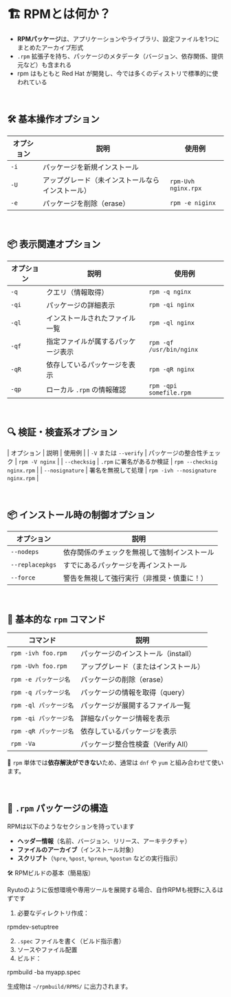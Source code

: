 # 🏗 RPMとは何か？

-   **RPMパッケージ**は、アプリケーションやライブラリ、設定ファイルを1つにまとめたアーカイブ形式
-   `.rpm` 拡張子を持ち、パッケージのメタデータ（バージョン、依存関係、提供元など）も含まれる
-   rpm はもともと Red Hat が開発し、今では多くのディストリで標準的に使われている


<br>

## 🛠 基本操作オプション

| オプション | 説明 | 使用例 |
|----------------|-----------------|------------|
| `-i` | パッケージを新規インストール || `rpm -ivh nginx.rpm` |
| `-U` | アップグレード（未インストールならインストール）| `rpm-Uvh nginx.rpx` |
| `-e` | パッケージを削除（erase）| `rpm -e niginx` |

<br>

## 📦 表示関連オプション

| オプション |  説明 | 使用例 |
|------------|--------|----------|
| `-q` |クエリ（情報取得）| `rpm -q nginx` |
| `-qi` | パッケージの詳細表示 | `rpm -qi nginx` | 
| `-ql` | インストールされたファイル一覧 | `rpm -ql nginx` | 
| `-qf` | 指定ファイルが属するパッケージ表示 | `rpm -qf /usr/bin/nginx` |
| `-qR` |  依存しているパッケージを表示 | `rpm -qR nginx` |
| `-qp` | ローカル `.rpm` の情報確認 |`rpm -qpi somefile.rpm` |

<br>

## 🔍 検証・検査系オプション

| オプション | 説明 | 使用例 |
| `-V` または `--verify` | パッケージの整合性チェック | `rpm -V nginx` |
| `--checksig` | `.rpm` に署名があるか検証 | `rpm --checksig nginx.rpm` |
| `--nosignature` | 署名を無視して処理 | `rpm -ivh --nosignature nginx.rpm` |

<br>

## 📦 インストール時の制御オプション

| オプション | 説明 |
|-----------------------|----------------------|
| `--nodeps` | 依存関係のチェックを無視して強制インストール |
| `--replacepkgs` | すでにあるパッケージを再インストール |
| `--force` | 警告を無視して強行実行（非推奨・慎重に！） |

<br>

## 🔧 基本的な `rpm` コマンド

| コマンド | 説明 |
|--------------|----------------|
| `rpm -ivh foo.rpm` | パッケージのインストール（install）|
| `rpm -Uvh foo.rpm` | アップグレード（またはインストール）|
| `rpm -e パッケージ名` | パッケージの削除（erase）|
| `rpm -q パッケージ名` | パッケージの情報を取得（query）|
| `rpm -ql パッケージ名` | パッケージが展開するファイル一覧 |
| `rpm -qi パッケージ名` | 詳細なパッケージ情報を表示 |
| `rpm -qR パッケージ名` | 依存しているパッケージを表示 |
| `rpm -Va` | パッケージ整合性検査（Verify All）|

📝 `rpm` 単体では**依存解決ができない**ため、通常は `dnf` や `yum` と組み合わせて使います。

<br>

## 🧩 `.rpm` パッケージの構造

RPMは以下のようなセクションを持っています

-   **ヘッダー情報**（名前、バージョン、リリース、アーキテクチャ）
-   **ファイルのアーカイブ**（インストール対象）
-   **スクリプト**（`%pre`, `%post`, `%preun`, `%postun` などの実行指示）



🛠 RPMビルドの基本（簡易版）

Ryutoのように仮想環境や専用ツールを展開する場合、自作RPMも視野に入るはずです

1.  必要なディレクトリ作成：

rpmdev-setuptree

2.  `.spec` ファイルを書く（ビルド指示書）
3.  ソースやファイル配置
4.  ビルド：

rpmbuild -ba myapp.spec

生成物は `~/rpmbuild/RPMS/` に出力されます。
